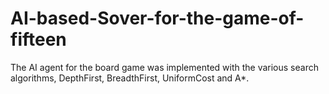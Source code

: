 # AI-based-Sover-for-the-game-of-fifteen
The AI agent for the board game was implemented with the various search algorithms, DepthFirst, BreadthFirst, UniformCost and A*.
